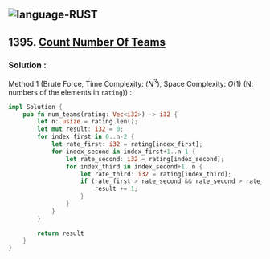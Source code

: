 ![language-RUST](https://img.shields.io/badge/RUST-8d4004?style=for-the-badge&logo=RUST)
---

## 1395. [Count Number Of Teams](https://leetcode.com/problems/count-number-of-teams)

### Solution :

Method 1 (Brute Force, Time Complexity: $(N^3)$, Space Complexity: $O(1)$ (N: numbers of the elements in `rating`)) :
```rust
impl Solution {
    pub fn num_teams(rating: Vec<i32>) -> i32 {
        let n: usize = rating.len();
        let mut result: i32 = 0;
        for index_first in 0..n-2 {
            let rate_first: i32 = rating[index_first];
            for index_second in index_first+1..n-1 {
                let rate_second: i32 = rating[index_second];
                for index_third in index_second+1..n {
                    let rate_third: i32 = rating[index_third];
                    if (rate_first > rate_second && rate_second > rate_third) || (rate_first < rate_second && rate_second < rate_third) {
                        result += 1;
                    }
                }
            }
        }

        return result
    }
}
```
